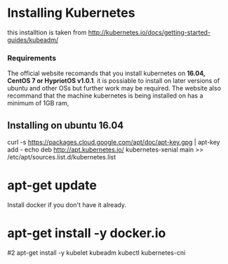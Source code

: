 <h1> Installing Kubernetes </h1>

this installtion is taken from http://kubernetes.io/docs/getting-started-guides/kubeadm/  
<h3> Requirements </h3>

The official website recomands that you install kubernetes on <b>16.04, CentOS 7 or HypriotOS v1.0.1</b>. it is possiable to install on later versions of ubuntu and other OSs but further work may be required. The website also recommand that the machine kubernetes is being installed on has a minimum of 1GB ram, 
<h2> Installing on ubuntu 16.04</h2>

curl -s https://packages.cloud.google.com/apt/doc/apt-key.gpg | apt-key add -
echo deb http://apt.kubernetes.io/ kubernetes-xenial main  >> /etc/apt/sources.list.d/kubernetes.list

# apt-get update
Install docker if you don't have it already.
# apt-get install -y docker.io
#2 apt-get install -y kubelet kubeadm kubectl kubernetes-cni
